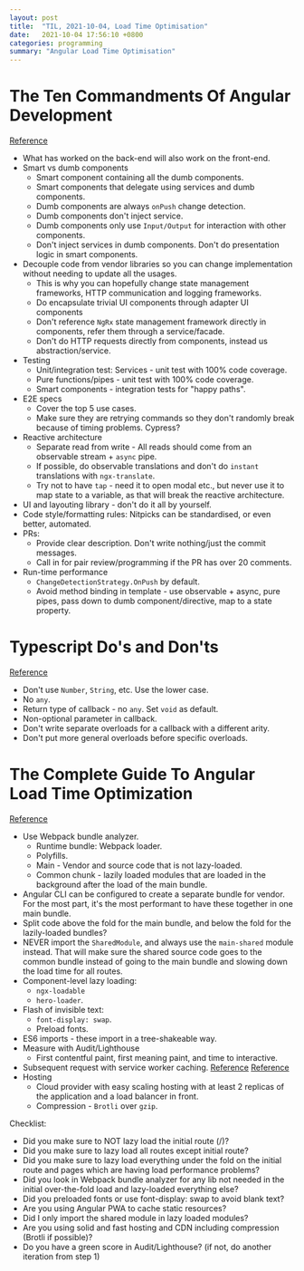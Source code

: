 ```yaml
---
layout: post
title:  "TIL, 2021-10-04, Load Time Optimisation"
date:   2021-10-04 17:56:10 +0800
categories: programming
summary: "Angular Load Time Optimisation"
---
```


# The Ten Commandments Of Angular Development
[Reference](https://christianlydemann.com/the-ten-commandments-of-angular-development/)

- What has worked on the back-end will also work on the front-end.
- Smart vs dumb components
  - Smart component containing all the dumb components.
  - Smart components that delegate using services and dumb components.
  - Dumb components are always `onPush` change detection.
  - Dumb components don't inject service.
  - Dumb components only use `Input/Output` for interaction with other components.
  - Don't inject services in dumb components. Don't do presentation logic in smart components.
- Decouple code from vendor libraries so you can change implementation without needing to update all the usages.
  - This is why you can hopefully change state management frameworks, HTTP communication and logging frameworks.
  - Do encapsulate trivial UI components through adapter UI components
  - Don't reference `NgRx` state management framework directly in components, refer them through a service/facade.
  - Don't do HTTP requests directly from components, instead us abstraction/service.
- Testing
  - Unit/integration test: Services - unit test with 100% code coverage.
  - Pure functions/pipes - unit test with 100% code coverage.
  - Smart components - integration tests for "happy paths".
- E2E specs
  - Cover the top 5 use cases.
  - Make sure they are retrying commands so they don't randomly break because of timing problems. Cypress?
- Reactive architecture
  - Separate read from write - All reads should come from an observable stream + `async` pipe.
  - If possible, do observable translations and don't do `instant` translations with `ngx-translate`.
  - Try not to have `tap` - need it to open modal etc., but never use it to map state to a variable, as that will break the reactive architecture.
- UI and layouting library - don't do it all by yourself.
- Code style/formatting rules: Nitpicks can be standardised, or even better, automated.
- PRs:
   - Provide clear description. Don't write nothing/just the commit messages.
   - Call in for pair review/programming if the PR has over 20 comments.
- Run-time performance
  - `ChangeDetectionStrategy.OnPush` by default.
  - Avoid method binding in template - use observable + async, pure pipes, pass down to dumb component/directive, map to a state property.

# Typescript Do's and Don'ts
[Reference](https://www.typescriptlang.org/docs/handbook/declaration-files/do-s-and-don-ts.html)

- Don't use `Number`, `String`, etc. Use the lower case.
- No `any`.
- Return type of callback - no `any`. Set `void` as default.
- Non-optional parameter in callback.
- Don't write separate overloads for a callback with a different arity.
- Don't put more general overloads before specific overloads.

# The Complete Guide To Angular Load Time Optimization
[Reference](https://christianlydemann.com/the-complete-guide-to-angular-load-time-optimization/)

- Use Webpack bundle analyzer.
  - Runtime bundle: Webpack loader.
  - Polyfills.
  - Main - Vendor and source code that is not lazy-loaded.
  - Common chunk - lazily loaded modules that are loaded in the background after the load of the main bundle.
- Angular CLI can be configured to create a separate bundle for vendor. For the most part, it's the most performant to have these together in one main bundle.
- Split code above the fold for the main bundle, and below the fold for the lazily-loaded bundles?
- NEVER import the `SharedModule`, and always use the `main-shared` module instead. That will make sure the shared source code goes to the common bundle instead of going to the main bundle and slowing down the load time for all routes.
- Component-level lazy loading:
  - `ngx-loadable`
  - `hero-loader`.
- Flash of invisible text:
  - `font-display: swap`.
  - Preload fonts.
- ES6 imports - these import in a tree-shakeable way.
- Measure with Audit/Lighthouse
  - First contentful paint, first meaning paint, and time to interactive.
- Subsequent request with service worker caching. [Reference](https://christianlydemann.com/how-to-create-a-progressive-web-app-pwa-with-angular/) [Reference](https://christianlydemann.com/how-to-cache-http-requests-in-an-angular-pwa/)
- Hosting
  - Cloud provider with easy scaling hosting with at least 2 replicas of the application and a load balancer in front.
  - Compression - `Brotli` over `gzip`.

Checklist:

- Did you make sure to NOT lazy load the initial route (/)?
- Did you make sure to lazy load all routes except initial route?
- Did you make sure to lazy load everything under the fold on the initial route and pages which are having load performance problems?
- Did you look in Webpack bundle analyzer for any lib not needed in the initial over-the-fold load and lazy-loaded everything else?
- Did you preloaded fonts or use font-display: swap to avoid blank text?
- Are you using Angular PWA to cache static resources?
- Did I only import the shared module in lazy loaded modules?
- Are you using solid and fast hosting and CDN including compression (Brotli if possible)?
- Do you have a green score in Audit/Lighthouse? (if not, do another iteration from step 1)
